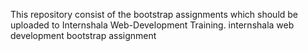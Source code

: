 This repository consist of the bootstrap assignments which should be uploaded to Internshala Web-Development Training.
internshala web development bootstrap assignment
